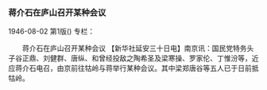 ### 蒋介石在庐山召开某种会议

1946-08-02
第1版()
专栏：

　　蒋介石在庐山召开某种会议
    【新华社延安三十日电】南京讯：国民党特务头子谷正鼎、刘健群、唐纵、和曾经投敌之陶希圣及梁寒操、罗家伦、丁惟汾等，近应蒋介石电召，由京前往牯岭与蒋举行某种会议。其中梁郑唐谷等五人已于日前抵牯岭。
